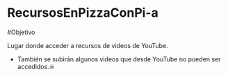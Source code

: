 # RecursosEnPizzaConPi-a


#Objetivo

Lugar donde acceder a recursos de videos de YouTube.
- También se subirán algunos videos que desde YouTube no pueden ser accedidos.☠
